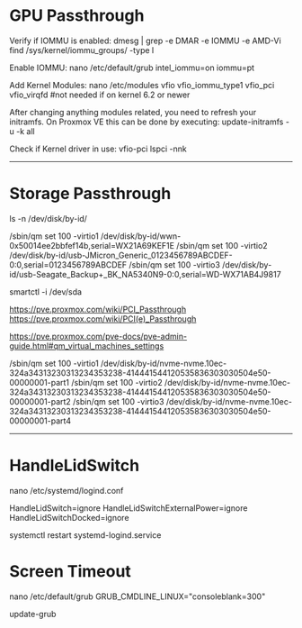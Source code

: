 # GPU Passthrough

Verify if IOMMU is enabled:
dmesg | grep -e DMAR -e IOMMU -e AMD-Vi
find /sys/kernel/iommu_groups/ -type l

Enable IOMMU:
nano /etc/default/grub
intel_iommu=on iommu=pt

Add Kernel Modules:
nano /etc/modules
vfio
vfio_iommu_type1
vfio_pci
vfio_virqfd #not needed if on kernel 6.2 or newer


After changing anything modules related, you need to refresh your initramfs. On Proxmox VE this can be done by executing:
update-initramfs -u -k all

Check if Kernel driver in use: vfio-pci 
lspci -nnk


______________________________________________________________

# Storage Passthrough


ls -n /dev/disk/by-id/


/sbin/qm set 100 -virtio1 /dev/disk/by-id/wwn-0x50014ee2bbfef14b,serial=WX21A69KEF1E
/sbin/qm set 100 -virtio2 /dev/disk/by-id/usb-JMicron_Generic_0123456789ABCDEF-0:0,serial=0123456789ABCDEF
/sbin/qm set 100 -virtio3 /dev/disk/by-id/usb-Seagate_Backup+_BK_NA5340N9-0:0,serial=WD-WX71AB4J9817

smartctl -i /dev/sda


https://pve.proxmox.com/wiki/PCI_Passthrough
https://pve.proxmox.com/wiki/PCI(e)_Passthrough

https://pve.proxmox.com/pve-docs/pve-admin-guide.html#qm_virtual_machines_settings


/sbin/qm set 100 -virtio1 /dev/disk/by-id/nvme-nvme.10ec-324a34313230313234353238-414441544120535836303030504e50-00000001-part1
/sbin/qm set 100 -virtio2 /dev/disk/by-id/nvme-nvme.10ec-324a34313230313234353238-414441544120535836303030504e50-00000001-part2
/sbin/qm set 100 -virtio3 /dev/disk/by-id/nvme-nvme.10ec-324a34313230313234353238-414441544120535836303030504e50-00000001-part4


______________________________________________________________

# HandleLidSwitch

nano /etc/systemd/logind.conf

HandleLidSwitch=ignore
HandleLidSwitchExternalPower=ignore
HandleLidSwitchDocked=ignore

systemctl restart systemd-logind.service

# Screen Timeout

nano /etc/default/grub
GRUB_CMDLINE_LINUX="consoleblank=300"

update-grub

